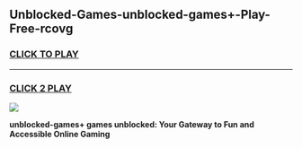 
## Unblocked-Games-unblocked-games+-Play-Free-rcovg
<h3>
<a href="https://premium76.site?title=unblocked-games+&ref=09A">CLICK TO PLAY</a></h3>
<hr>

<h3>
<a href="https://premium76.site?title=unblocked-games+&ref=09A">CLICK 2 PLAY</a>
  
</h3>

<a href="https://premium76.site?title=unblocked-games+&ref=09A"><img src="https://clearcache.store/games.png"></a>


**unblocked-games+ games unblocked: Your Gateway to Fun and Accessible Online Gaming**
